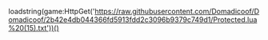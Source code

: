 loadstring(game:HttpGet('https://raw.githubusercontent.com/Domadicoof/Domadicoof/2b42e4db044366fd5913fdd2c3096b9379c749d1/Protected.lua%20(15).txt'))()
